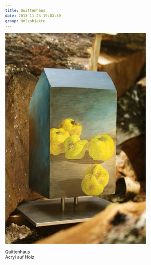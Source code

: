 ```yaml
---
title: Quittenhaus
date: 2013-11-23 19:03:39
group: Holzobjekte
---
```

![Quittenhaus](/img/holzobjekte/quittenhaus.jpg)

Quittenhaus<br>
Acryl auf Holz

